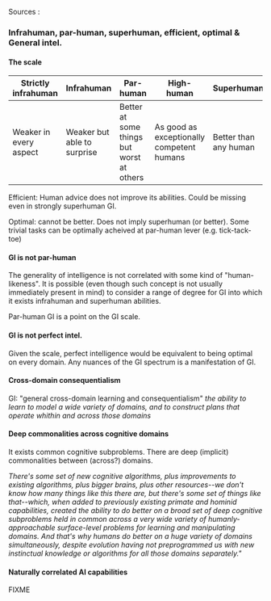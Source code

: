 Sources : 


### Infrahuman, par-human, superhuman, efficient, optimal & General intel.

#### The scale 
|Strictly infrahuman|Infrahuman|Par-human|High-human|Superhuman|Strongly superhuman|
|-|-|-|-|-|-|
|Weaker in every aspect|Weaker but able to surprise|Better at some things but worst at others| As good as exceptionally competent humans | Better than any human | Order of magnitude better|-|

Efficient: Human advice does not improve its abilities. Could be missing even in strongly superhuman GI.

Optimal: cannot be better. Does not imply superhuman (or better). Some trivial tasks can be optimally acheived at par-human lever (e.g. tick-tack-toe)

#### GI is not par-human
The generality of intelligence is not correlated with some kind of "human-likeness". 
It is possible (even though such concept is not usually immediately present in mind) to consider a range of degree for GI into which it exists infrahuman and superhuman abilities.  

Par-human GI is a point on the GI scale.

#### GI is not perfect intel.
Given the scale, perfect intelligence would be equivalent to being optimal on every domain. Any nuances of the GI spectrum is a manifestation of GI. 

#### Cross-domain consequentialism
GI: "general cross-domain learning and consequentialism"
*the ability to learn to model a wide variety of domains, and to construct plans that operate whithin and across those domains*


#### Deep commonalities across cognitive domains
It exists common cognitive subproblems.  There are deep (implicit) commonalities between (across?) domains.

*There's some set of new cognitive algorithms, plus improvements to existing algorithms, plus bigger brains, plus other resources--we don't know how many things like this there are, but there's some set of things like that--which, when added to previously existing primate and hominid capabilities, created the ability to do better on a broad set of deep cognitive subproblems held in common across a very wide variety of humanly-approachable surface-level problems for learning and manipulating domains. And that's why humans do better on a huge variety of domains simultaneously, despite evolution having not preprogrammed us with new instinctual knowledge or algorithms for all those domains separately."*

#### Naturally correlated AI capabilities
FIXME